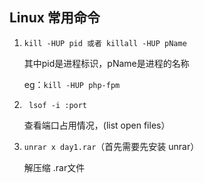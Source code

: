 ## Linux 常用命令

1. `kill -HUP pid 或者 killall -HUP pName `

   其中pid是进程标识，pName是进程的名称

   eg：`kill -HUP php-fpm`

2. ` lsof -i :port`

   查看端口占用情况，(list open files）

3. `unrar x day1.rar`（首先需要先安装 unrar）

   解压缩 .rar文件

